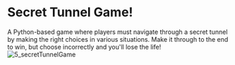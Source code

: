 # Secret Tunnel Game!

A Python-based game where players must navigate through a secret tunnel by making the right choices in various situations. Make it through to the end to win, but choose incorrectly and you'll lose the life!
![5_secretTunnelGame](https://user-images.githubusercontent.com/29802859/220766587-88f09a2d-4e99-4d07-86c9-9e66d23caf13.gif)
